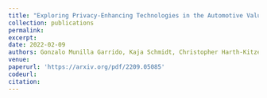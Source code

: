 ```yaml
---
title: "Exploring Privacy-Enhancing Technologies in the Automotive Value Chain"
collection: publications
permalink: 
excerpt: 
date: 2022-02-09
authors: Gonzalo Munilla Garrido, Kaja Schmidt, Christopher Harth-Kitzerow, Johannes Klepsch, Andre Luckow, Florian Matthes
venue: 
paperurl: 'https://arxiv.org/pdf/2209.05085'
codeurl: 
citation: 
---
```





